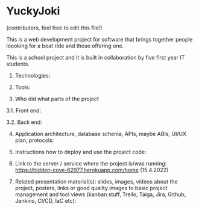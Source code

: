 # YuckyJoki

(contributors, feel free to edit this file!)


This is a web development project for software that brings together people loooking for a boat ride and those offering one.

This is a school project and it is built in collaboration by five first year IT students.

1. Technologies:

2. Tools:

3. Who did what parts of the project

  3.1. Front end:

  3.2. Back end:

4. Application architecture, database schema, APIs, maybe ABIs, UI/UX plan, protocols:

5. Instructions how to deploy and use the project code:


6. Link to the server / service where the project is/was running: https://hidden-cove-62977.herokuapp.com/home (15.4.2022)


7. Related presentation material(s): slides, images, videos about the project, posters, links or good quality images to basic project management and tool views (kanban stuff, Trello, Taiga, Jira, Github, Jenkins, CI/CD, IaC etc):



